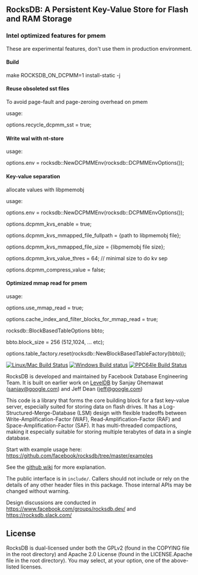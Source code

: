 ## RocksDB: A Persistent Key-Value Store for Flash and RAM Storage

### Intel optimized features for pmem

These are experimental features, don't use them in production environment.

#### Build

make ROCKSDB_ON_DCPMM=1 install-static -j

#### Reuse obsoleted sst files

To avoid page-fault and page-zeroing overhead on pmem

usage:

options.recycle_dcpmm_sst = true;

#### Write wal with nt-store

usage:

options.env = rocksdb::NewDCPMMEnv(rocksdb::DCPMMEnvOptions());

#### Key-value separation

allocate values with libpmemobj

usage:

options.env = rocksdb::NewDCPMMEnv(rocksdb::DCPMMEnvOptions());

options.dcpmm_kvs_enable = true;

options.dcpmm_kvs_mmapped_file_fullpath = {path to libpmemobj file};

options.dcpmm_kvs_mmapped_file_size = {libpmemobj file size};

options.dcpmm_kvs_value_thres = 64;  // minimal size to do kv sep

options.dcpmm_compress_value = false;

#### Optimized mmap read for pmem

usage:

options.use_mmap_read = true;

options.cache_index_and_filter_blocks_for_mmap_read = true;

rocksdb::BlockBasedTableOptions bbto;

bbto.block_size = 256 (512,1024, ... etc);

options.table_factory.reset(rocksdb::NewBlockBasedTableFactory(bbto));

[![Linux/Mac Build Status](https://travis-ci.org/facebook/rocksdb.svg?branch=master)](https://travis-ci.org/facebook/rocksdb)
[![Windows Build status](https://ci.appveyor.com/api/projects/status/fbgfu0so3afcno78/branch/master?svg=true)](https://ci.appveyor.com/project/Facebook/rocksdb/branch/master)
[![PPC64le Build Status](http://140.211.168.68:8080/buildStatus/icon?job=Rocksdb)](http://140.211.168.68:8080/job/Rocksdb)

RocksDB is developed and maintained by Facebook Database Engineering Team.
It is built on earlier work on [LevelDB](https://github.com/google/leveldb) by Sanjay Ghemawat (sanjay@google.com)
and Jeff Dean (jeff@google.com)

This code is a library that forms the core building block for a fast
key-value server, especially suited for storing data on flash drives.
It has a Log-Structured-Merge-Database (LSM) design with flexible tradeoffs
between Write-Amplification-Factor (WAF), Read-Amplification-Factor (RAF)
and Space-Amplification-Factor (SAF). It has multi-threaded compactions,
making it especially suitable for storing multiple terabytes of data in a
single database.

Start with example usage here: https://github.com/facebook/rocksdb/tree/master/examples

See the [github wiki](https://github.com/facebook/rocksdb/wiki) for more explanation.

The public interface is in `include/`.  Callers should not include or
rely on the details of any other header files in this package.  Those
internal APIs may be changed without warning.

Design discussions are conducted in https://www.facebook.com/groups/rocksdb.dev/ and https://rocksdb.slack.com/

## License

RocksDB is dual-licensed under both the GPLv2 (found in the COPYING file in the root directory) and Apache 2.0 License (found in the LICENSE.Apache file in the root directory).  You may select, at your option, one of the above-listed licenses.
